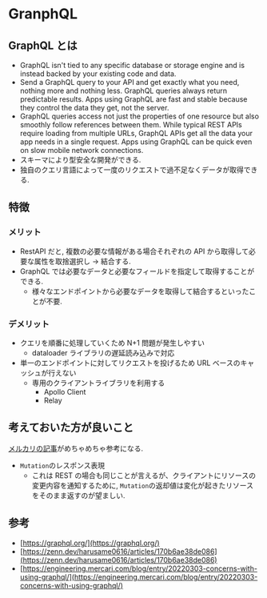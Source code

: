 # GranphQL

## GraphQL とは

- GraphQL isn't tied to any specific database or storage engine and is instead backed by your existing code and data.
- Send a GraphQL query to your API and get exactly what you need, nothing more and nothing less. GraphQL queries always return predictable results. Apps using GraphQL are fast and stable because they control the data they get, not the server.
- GraphQL queries access not just the properties of one resource but also smoothly follow references between them. While typical REST APIs require loading from multiple URLs, GraphQL APIs get all the data your app needs in a single request. Apps using GraphQL can be quick even on slow mobile network connections.
- スキーマにより型安全な開発ができる.
- 独自のクエリ言語によって一度のリクエストで過不足なくデータが取得できる.

## 特徴

### メリット

- RestAPI だと, 複数の必要な情報がある場合それぞれの API から取得して必要な属性を取捨選択し → 結合する.
- GraphQL では必要なデータと必要なフィールドを指定して取得することができる.
  - 様々なエンドポイントから必要なデータを取得して結合するといったことが不要.

### デメリット

- クエリを順番に処理していくため N+1 問題が発生しやすい
  - dataloader ライブラリの遅延読み込みで対応
- 単一のエンドポイントに対してリクエストを投げるため URL ベースのキャッシュが行えない
  - 専用のクライアントライブラリを利用する
    - Apollo Client
    - Relay

## 考えておいた方が良いこと

[メルカリの記事](https://engineering.mercari.com/blog/entry/20220303-concerns-with-using-graphql/)がめちゃめちゃ参考になる.

- `Mutation`のレスポンス表現
  - これは REST の場合も同じことが言えるが、クライアントにリソースの変更内容を通知するために, `Mutation`の返却値は変化が起きたリソースをそのまま返すのが望ましい.

## 参考

- [https://graphql.org/](https://graphql.org/)
- [https://zenn.dev/harusame0616/articles/170b6ae38de086](https://zenn.dev/harusame0616/articles/170b6ae38de086)
- [https://engineering.mercari.com/blog/entry/20220303-concerns-with-using-graphql/](https://engineering.mercari.com/blog/entry/20220303-concerns-with-using-graphql/)
